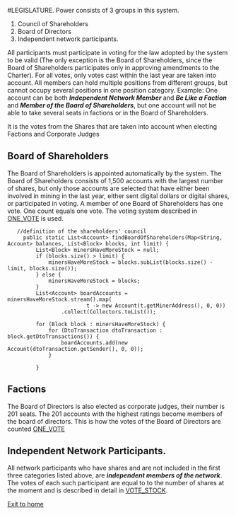 #LEGISLATURE.
Power consists of 3 groups in this system.
1. Council of Shareholders
2. Board of Directors
3. Independent network participants.

All participants must participate in voting for the law adopted by the system to be valid
(The only exception is the Board of Shareholders, since the Board of Shareholders participates
only in approving amendments to the Charter).
For all votes, only votes cast within the last year are taken into account.
All members can hold multiple positions from different groups, but cannot
occupy several positions in one position category.
Example: One account can be both ***Independent Network Member*** and ***Be Like a Faction***
and ***Member of the Board of Shareholders***, but one account will not be able to take several seats in factions
or in the Board of Shareholders.

It is the votes from the Shares that are taken into account when electing Factions and Corporate Judges
## Board of Shareholders
The Board of Shareholders is appointed automatically by the system.
The Board of Shareholders consists of 1,500 accounts with the largest number of shares,
but only those accounts are selected that have either been involved in mining in the last year,
either sent digital dollars or digital shares, or participated in voting.
A member of one Board of Shareholders has one vote. One count equals one vote.
The voting system described in [ONE_VOTE](../charterEng/ONE_VOTE.md) is used.

````
   //definition of the shareholders' council
     public static List<Account> findBoardOfShareholders(Map<String, Account> balances, List<Block> blocks, int limit) {
         List<Block> minersHaveMoreStock = null;
         if (blocks.size() > limit) {
             minersHaveMoreStock = blocks.subList(blocks.size() - limit, blocks.size());
         } else {
             minersHaveMoreStock = blocks;
         }
         List<Account> boardAccounts = minersHaveMoreStock.stream().map(
                         t -> new Account(t.getMinerAddress(), 0, 0))
                 .collect(Collectors.toList());

         for (Block block : minersHaveMoreStock) {
             for (DtoTransaction dtoTransaction : block.getDtoTransactions()) {
                 boardAccounts.add(new Account(dtoTransaction.getSender(), 0, 0));
             }

         }
````

## Factions
The Board of Directors is also elected as corporate judges, their number is 201 seats.
The 201 accounts with the highest ratings become members of the board of directors.
This is how the votes of the Board of Directors are counted [ONE_VOTE](../charterEng/ONE_VOTE.md)

## Independent Network Participants.
All network participants who have shares and are not included in the first three categories listed above,
are ***independent members of the network***. The votes of each such participant are equal to
to the number of shares at the moment and is described in detail in [VOTE_STOCK](../charterEng/VOTE_STOCK.md).

[Exit to home](../documentationEng/documentationEng.md)